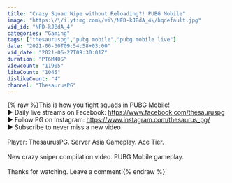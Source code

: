 ```yaml
---
title: "Crazy Squad Wipe without Reloading?! PUBG Mobile"
image: "https:\/\/i.ytimg.com\/vi\/NFD-kJBdA_4\/hqdefault.jpg"
vid_id: "NFD-kJBdA_4"
categories: "Gaming"
tags: ["thesauruspg","pubg mobile","pubg mobile live"]
date: "2021-06-30T09:54:58+03:00"
vid_date: "2021-06-27T09:30:01Z"
duration: "PT6M40S"
viewcount: "11905"
likeCount: "1045"
dislikeCount: "4"
channel: "ThesaurusPG"
---
```

{% raw %}This is how you fight squads in PUBG Mobile!<br />► Daily live streams on Facebook: <a rel="nofollow" target="blank" href="https://www.facebook.com/thesauruspg">https://www.facebook.com/thesauruspg</a><br />► Follow PG on Instagram: <a rel="nofollow" target="blank" href="https://www.instagram.com/thesaurus_pg/">https://www.instagram.com/thesaurus_pg/</a> <br />► Subscribe to never miss a new video<br /><br />Player: ThesaurusPG. Server Asia Gameplay. Ace Tier.<br /><br />New crazy sniper compilation video. PUBG Mobile gameplay. <br /><br />Thanks for watching. Leave a comment!{% endraw %}
